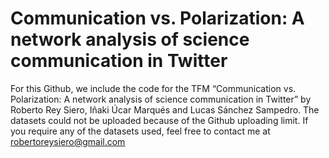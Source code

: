 # Communication vs. Polarization: A network analysis of science communication in Twitter
For this Github, we include the code for the TFM “Communication vs. Polarization: A network analysis of science communication in Twitter” by Roberto Rey Siero, Iñaki Úcar Marqués and Lucas Sánchez Sampedro. The datasets could not be uploaded because of the Github uploading limit. If you require any of the datasets used, feel free to contact me at robertoreysiero@gmail.com
